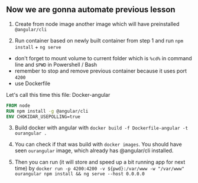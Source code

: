 ## Now we are gonna automate previous lesson

1. Create from node image another image which will have preinstalled `@angular/cli`

2. Run container based on newly built container from step 1 and run `npm install` + `ng serve`
- don't forget to mount volume to current folder which is `%cd%` in command line and `$PWD` in Powershell / Bash
- remember to stop and remove previous container because it uses port `4200`
- use Dockerfile

Let's call this time this file: Docker-angular
```Dockerfile
FROM node
RUN npm install -g @angular/cli
ENV CHOKIDAR_USEPOLLING=true
```

3. Build docker with angular with `docker build -f Dockerfile-angular -t ourangular .`

4. You can check if that was build with `docker images`. You should have seen `ourangular` image, which already has @angular/cli installed.

5. Then you can run (it will store and speed up a bit running app for next time) by `docker run -p 4200:4200 -v ${pwd}:/var/www -w "/var/www" ourangular npm install && ng serve --host 0.0.0.0`
